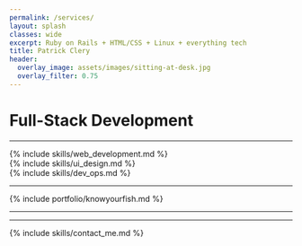 ```yaml
---
permalink: /services/
layout: splash
classes: wide
excerpt: Ruby on Rails + HTML/CSS + Linux + everything tech
title: Patrick Clery
header:
  overlay_image: assets/images/sitting-at-desk.jpg
  overlay_filter: 0.75
---
```


<div class="pagebreak"></div>

# Full-Stack Development

---

<div class="skills">
<div class="item" markdown="1">
{% include skills/web_development.md %}
</div>
<div class="item" markdown="1">
{% include skills/ui_design.md %}
</div>
<div class="item" markdown="1">
{% include skills/dev_ops.md %}
</div>
</div>

***
{% include portfolio/knowyourfish.md %}

***
***

<div class="pagebreak"></div>
{% include skills/contact_me.md %}
